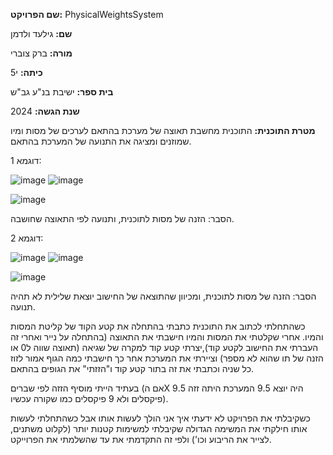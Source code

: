 **שם הפרויקט:** PhysicalWeightsSystem

**שם:** גילעד ולדמן

**מורה:** ברק צוברי

**כיתה:** י5

**בית ספר:** ישיבת בנ"ע גב"ש

**שנת הגשה:** 2024

**מטרת התוכנית:** התוכנית מחשבת תאוצה של מערכת בהתאם לערכים של מסות ומיו שמוזנים ומציגה את התנועה של המערכת בהתאם. 

דוגמא 1:

![image](https://github.com/baraksu/PhysicalWeightsSystem/assets/166799491/22a546e4-4ac7-4167-9ccb-5ef9c691358a)
![image](https://github.com/baraksu/PhysicalWeightsSystem/assets/166799491/c900af93-0992-4791-b11c-a514c50290dc)

![image](https://github.com/baraksu/PhysicalWeightsSystem/assets/166799491/32f11df8-92d2-4751-832a-003cbd1bb160)

הסבר: הזנה של מסות לתוכנית, ותנועה לפי התאוצה שחושבה.

דוגמא 2:

![image](https://github.com/baraksu/PhysicalWeightsSystem/assets/166799491/f45138d7-d6ad-4b38-ba4d-978fa7b59b0c)
![image](https://github.com/baraksu/PhysicalWeightsSystem/assets/166799491/c900af93-0992-4791-b11c-a514c50290dc)

![image](https://github.com/baraksu/PhysicalWeightsSystem/assets/166799491/fee993fa-203a-4cd8-b64d-93eda70e23f1)  

הסבר: הזנה של מסות לתוכנית, ומכיוון שהתוצאה של החישוב יוצאת שלילית לא תהיה תנועה.


כשהתחלתי לכתוב את התוכנית כתבתי בהתחלה את קטע הקוד של קליטת המסות והמיו. אחרי שקלטתי את המסות והמיו חישבתי את התאוצה (בהתחלה על נייר ואחרי זה העברתי את החישוב לקטע קוד),יצרתי קטע קוד למקרה של שגיאה (תאוצה שווה ל0 או הזנה של תו שהוא לא מספר) וציירתי את המערכת אחר כך חישבתי כמה הגוף אמור לזוז כל שניה וכתבתי את זה בתור קטע קוד ו"הזזתי" את הגופים בהתאם.

בעתיד הייתי מוסיף הזזה לפי שברים (אם הX היה יוצא 9.5 המערכת היתה זזה 9.5 פיקסלים ולא 9 פיקסלים כמו שקורה עכשיו).

כשקיבלתי את הפרויקט לא ידעתי איך אני הולך לעשות אותו אבל כשהתחלתי לעשות אותו חילקתי את המשימה הגדולה שקיבלתי למשימות קטנות יותר (לקלוט משתנים, לצייר את הריבוע וכו') ולפי זה התקדמתי את עד שהשלמתי את הפרוייקט.

